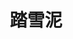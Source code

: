 ---
title: 踏雪泥
description: 人生到处知何似，应似飞鸿踏雪泥。
image:

# Badge style
# style:
#     background: "#2a9d8f"
#     color: "#fff"
---